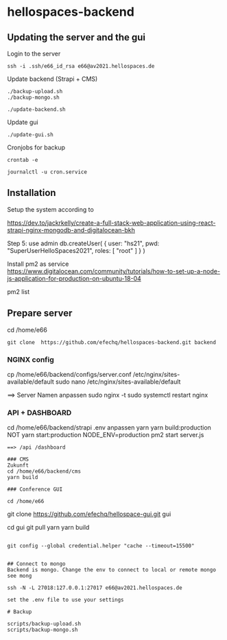 # hellospaces-backend


## Updating the server and the gui

Login to the server
```
ssh -i .ssh/e66_id_rsa e66@av2021.hellospaces.de
````

Update backend (Strapi + CMS)
```
./backup-upload.sh
./backup-mongo.sh

./update-backend.sh
```

Update gui
```
./update-gui.sh
```

Cronjobs for backup
```
crontab -e

journalctl -u cron.service
```


## Installation 

Setup the system according to 

https://dev.to/jackrkelly/create-a-full-stack-web-application-using-react-strapi-nginx-mongodb-and-digitalocean-bkh


Step 5:
use admin
db.createUser(
  {
    user: "hs21",
    pwd: "SuperUserHelloSpaces2021",
    roles: [ "root" ]
  }
)


Install pm2 as service
https://www.digitalocean.com/community/tutorials/how-to-set-up-a-node-js-application-for-production-on-ubuntu-18-04

pm2 list

## Prepare server 
cd /home/e66
```
git clone  https://github.com/efechq/hellospaces-backend.git backend
```

### NGINX config
cp /home/e66/backend/configs/server.conf /etc/nginx/sites-available/default
sudo nano /etc/nginx/sites-available/default

==> Server Namen anpassen
sudo nginx -t
sudo systemctl restart nginx

### API + DASHBOARD

cd /home/e66/backend/strapi
.env anpassen
yarn
yarn build:production
NOT    yarn start:production
NODE_ENV=production pm2 start server.js

```
==> /api /dashboard

### CMS
Zukunft
cd /home/e66/backend/cms
yarn build

### Conference GUI

cd /home/e66
```
git clone https://github.com/efechq/hellospace-gui.git gui

cd gui
git pull
yarn
yarn build
```

git config --global credential.helper "cache --timeout=15500"


## Connect to mongo
Backend is mongo. Change the env to connect to local or remote mongo see mong

ssh -N -L 27018:127.0.0.1:27017 e66@av2021.hellospaces.de

set the .env file to use your settings

# Backup

scripts/backup-upload.sh 
scripts/backup-mongo.sh 